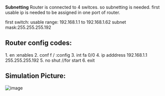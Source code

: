 <b>Subnetting</b>
Router is connected to 4 switces. so subnetting is needed.
first usable ip is needed to be assigned in one port of router.

first switch:
usable range: 192.168.1.1 to 192.168.1.62
subnet mask:255.255.255.192

<h2>Router config codes:</h2>
1. en :enables
2. conf f /   :config
3. int fa 0/0
4. ip adddress 192.168.1.1 255.255.255.192
5. no shut      //for start
6. exit 

<h2>Simulation Picture:</h2>

![image](https://github.com/user-attachments/assets/1c2946bb-9c63-4fc3-a62c-18861b225f60)

